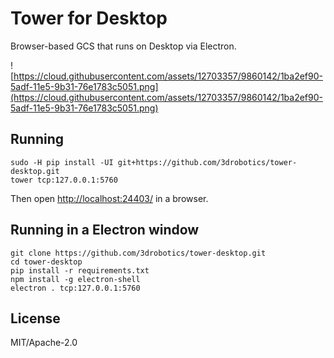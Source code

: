# Tower for Desktop

Browser-based GCS that runs on Desktop via Electron.

![https://cloud.githubusercontent.com/assets/12703357/9860142/1ba2ef90-5adf-11e5-9b31-76e1783c5051.png](https://cloud.githubusercontent.com/assets/12703357/9860142/1ba2ef90-5adf-11e5-9b31-76e1783c5051.png)


## Running

```
sudo -H pip install -UI git+https://github.com/3drobotics/tower-desktop.git
tower tcp:127.0.0.1:5760
```

Then open <http://localhost:24403/> in a browser.


## Running in a Electron window

```
git clone https://github.com/3drobotics/tower-desktop.git
cd tower-desktop
pip install -r requirements.txt
npm install -g electron-shell
electron . tcp:127.0.0.1:5760
```


## License

MIT/Apache-2.0
